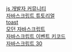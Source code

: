 <a href="https://jsdev.kr/">js 개발자 커뮤니티
<br>
<a href="https://helloworldjavascript.net/"> 자바스크립트 튜토리얼
<br>
<a href="https://meetup.toast.com/">toast
<br>
<a href="https://ko.javascript.info/?fbclid=IwAR3QAJlJjmkuBTzKsLo_PLGl8YyxFSG0Zd2B3Tqd1AwNuDue4RBp3IgwC8Y"> 모던 자바스크립트
<br>
<a href="http://keycode.info/"> 자바스크립트 이벤트 키코드
<br>
<a href="https://javascript30.com/">자바스크립트 30
<br>
